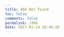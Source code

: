 ```yaml
---
title: 404 Not Found
toc: false
comments: false
permalink: /404
date: 2017-01-14 18:49:20
---
```

<script type="text/javascript" src="http://www.qq.com/404/search_children.js" charset="utf-8" homePageUrl="https://muscleape.github.io/" homePageName="回到我的主页"></script>